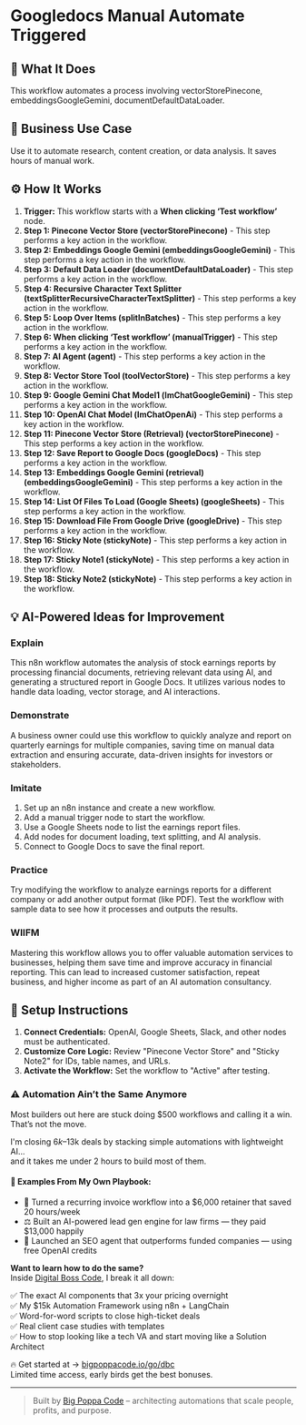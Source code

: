# Googledocs Manual Automate Triggered

## 🚀 What It Does
This workflow automates a process involving vectorStorePinecone, embeddingsGoogleGemini, documentDefaultDataLoader.

## 💼 Business Use Case
Use it to automate research, content creation, or data analysis. It saves hours of manual work.

## ⚙️ How It Works
1.  **Trigger:** This workflow starts with a **When clicking ‘Test workflow’** node.
2. **Step 1: Pinecone Vector Store (vectorStorePinecone)** - This step performs a key action in the workflow.
3. **Step 2: Embeddings Google Gemini (embeddingsGoogleGemini)** - This step performs a key action in the workflow.
4. **Step 3: Default Data Loader (documentDefaultDataLoader)** - This step performs a key action in the workflow.
5. **Step 4: Recursive Character Text Splitter (textSplitterRecursiveCharacterTextSplitter)** - This step performs a key action in the workflow.
6. **Step 5: Loop Over Items (splitInBatches)** - This step performs a key action in the workflow.
7. **Step 6: When clicking ‘Test workflow’ (manualTrigger)** - This step performs a key action in the workflow.
8. **Step 7: AI Agent (agent)** - This step performs a key action in the workflow.
9. **Step 8: Vector Store Tool (toolVectorStore)** - This step performs a key action in the workflow.
10. **Step 9: Google Gemini Chat Model1 (lmChatGoogleGemini)** - This step performs a key action in the workflow.
11. **Step 10: OpenAI Chat Model (lmChatOpenAi)** - This step performs a key action in the workflow.
12. **Step 11: Pinecone Vector Store (Retrieval) (vectorStorePinecone)** - This step performs a key action in the workflow.
13. **Step 12: Save Report to Google Docs (googleDocs)** - This step performs a key action in the workflow.
14. **Step 13: Embeddings Google Gemini (retrieval) (embeddingsGoogleGemini)** - This step performs a key action in the workflow.
15. **Step 14: List Of Files To Load (Google Sheets) (googleSheets)** - This step performs a key action in the workflow.
16. **Step 15: Download File From Google Drive (googleDrive)** - This step performs a key action in the workflow.
17. **Step 16: Sticky Note (stickyNote)** - This step performs a key action in the workflow.
18. **Step 17: Sticky Note1 (stickyNote)** - This step performs a key action in the workflow.
19. **Step 18: Sticky Note2 (stickyNote)** - This step performs a key action in the workflow.

## 💡 AI-Powered Ideas for Improvement
### Explain
This n8n workflow automates the analysis of stock earnings reports by processing financial documents, retrieving relevant data using AI, and generating a structured report in Google Docs. It utilizes various nodes to handle data loading, vector storage, and AI interactions.

### Demonstrate
A business owner could use this workflow to quickly analyze and report on quarterly earnings for multiple companies, saving time on manual data extraction and ensuring accurate, data-driven insights for investors or stakeholders.

### Imitate
1. Set up an n8n instance and create a new workflow.
2. Add a manual trigger node to start the workflow.
3. Use a Google Sheets node to list the earnings report files.
4. Add nodes for document loading, text splitting, and AI analysis.
5. Connect to Google Docs to save the final report.

### Practice
Try modifying the workflow to analyze earnings reports for a different company or add another output format (like PDF). Test the workflow with sample data to see how it processes and outputs the results.

### WIIFM
Mastering this workflow allows you to offer valuable automation services to businesses, helping them save time and improve accuracy in financial reporting. This can lead to increased customer satisfaction, repeat business, and higher income as part of an AI automation consultancy.

## 🔧 Setup Instructions
1. **Connect Credentials:** OpenAI, Google Sheets, Slack, and other nodes must be authenticated.
2. **Customize Core Logic:** Review "Pinecone Vector Store" and "Sticky Note2" for IDs, table names, and URLs.
3. **Activate the Workflow:** Set the workflow to "Active" after testing.

### ⚠️ Automation Ain’t the Same Anymore

Most builders out here are stuck doing $500 workflows and calling it a win.  
That’s not the move.  

I'm closing $6k–$13k deals by stacking simple automations with lightweight AI...  
and it takes me under 2 hours to build most of them.

#### 🧠 Examples From My Own Playbook:
- 🔁 Turned a recurring invoice workflow into a $6,000 retainer that saved 20 hours/week  
- ⚖️ Built an AI-powered lead gen engine for law firms — they paid $13,000 happily  
- 🚀 Launched an SEO agent that outperforms funded companies — using free OpenAI credits  

**Want to learn how to do the same?**  
Inside [Digital Boss Code](https://bigpoppacode.io/go/dbc), I break it all down:

✅ The exact AI components that 3x your pricing overnight  
✅ My $15k Automation Framework using n8n + LangChain  
✅ Word-for-word scripts to close high-ticket deals  
✅ Real client case studies with templates  
✅ How to stop looking like a tech VA and start moving like a Solution Architect  

🔥 Get started at → [bigpoppacode.io/go/dbc](https://bigpoppacode.io/go/dbc)  
Limited time access, early birds get the best bonuses.

---
> Built by [Big Poppa Code](https://bigpoppacode.io) – architecting automations that scale people, profits, and purpose.
